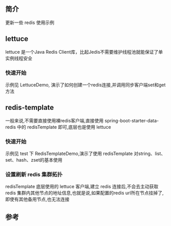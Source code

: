 ## 简介
更新一些 redis 使用示例
## lettuce
lettuce 是一个Java Redis Client库，比起Jedis不需要维护线程池就能保证了单实例线程安全

### 快速开始
示例见 LettuceDemo, 演示了如何创建一个redis连接,并调用同步客户端set和get方法


## redis-template
一般来说,不需要直接使用裸redis客户端,直接使用 spring-boot-starter-data-redis 中的 redisTemplate 即可,底层也是使用 lettuce
### 快速开始
示例见 test 下 RedisTemplateDemo,演示了使用 redisTemplate 对string、list、set、hash、zset的基本使用
### 设置刷新 redis 集群拓扑
redisTemplate 底层使用的 lettuce 客户端,建立 redis 连接后,不会去主动获取 redis 集群内其他节点的地址信息,也就是说,如果配置的redis url所在节点挂掉了,即使有其他备用节点,也无法连接


## 参考